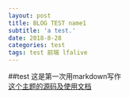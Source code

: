 ```yaml
---
layout: post
title: BLOG TEST name1
subtitle: 'a test.'
date: 2018-8-28
categories: test
tags: test 前端 lfalive
---
```


##test
这是第一次用markdown写作  
[这个主题的源码及使用文档](https://github.com/kaeyleo/jekyll-theme-H2O)